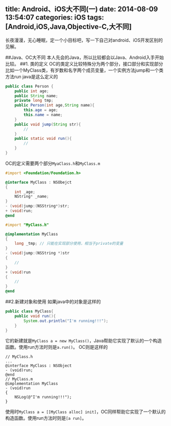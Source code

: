 title: Android、iOS大不同(一)
date: 2014-08-09 13:54:07
categories: iOS
tags: [Android,iOS,Java,Objective-C,大不同]
---
长夜漫漫，无心睡眠，定一个小目标吧，写一下自己对android、iOS开发区别的见解。
<!--more-->
##Java、OC大不同
本人先会的Java，所以比较都会以Java、Android入手开始比较。
##1. 类的定义
OC的类定义比较特殊分为两个部分，接口部分和实现部分
比如一个MyClass类，有岁数和名字两个成员变量，一个实例方法jump和一个类方法run
java是这么定义的
```java
public class Person {
	public int age;
	public String name;
	private long tmp;
	public Person(int age,String name){
		this.age = age;
		this.name = name;
	}
	public void jump(String str){
		//
	}
	public static void run(){
		//
	} 
}
```

OC的定义需要两个部分`MyaClass.h`和`MyClass.m`
    
```objective-c
#import <Foundation/Foundation.h>

@interface MyClass : NSObejct
{
	int _age;
	NString* _name;
}
- (void)jump:(NSString*)str;
+ (void)run;
@end
```

```objective-c
#import "MyClass.h"

@implementation MyClass
{
	long _tmp; // 只能在实现部分使用，相当于private的变量 
}
- (void)jump:(NSString *)str
{
	//
}
+ (void)run
{
	//
}
@end
```

##2.新建对象和使用
如果java中的对象是这样的
```java
public class MyClass{
	public void run(){
		System.out.println("I'm running!!!");
	}
}
```

它的新建就是`MyClass a = new MyClass()`，Java帮助它实现了默认的一个构造函数。使用run方法时则是`a.run()`。
OC则是这样的

```
// MyClass.h
...
@interface MyClass : NSObject
- (void)run;
@end
// MyClass.m
@implementation MyClass
- (void)run
{
	NSLog(@"I'm running!!!");
}
```
使用时`MyClass a = [[MyClass alloc] init]`，OC同样帮助它实现了一个默认的构造函数。使用run方法时则是`[a run]`。